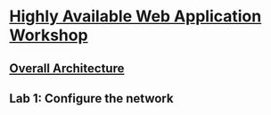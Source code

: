 # [Highly Available Web Application Workshop](https://catalog.us-east-1.prod.workshops.aws/workshops/3de93ad5-ebbe-4258-b977-b45cdfe661f1/en-US/introduction/overview)
## [Overall Architecture](https://github.com/aws-samples/aws-refarch-wordpress/raw/master/images/aws-refarch-wordpress-v20171026.jpeg)
## Lab 1: Configure the network
